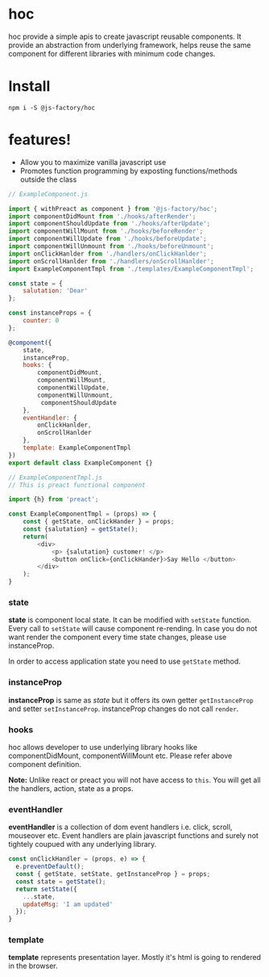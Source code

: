 # hoc 

hoc provide a simple apis to create javascript reusable components. It provide an abstraction from underlying framework, helps reuse the same component for different libraries with minimum code changes. 

# Install

```
npm i -S @js-factory/hoc 
```

# features!
  - Allow you to maximize vanilla javascript use
  - Promotes function programming by exposting functions/methods outside the class

```js
// ExampleComponent.js

import { withPreact as component } from '@js-factory/hoc';
import componentDidMount from './hooks/afterRender';
import componentShouldUpdate from './hooks/afterUpdate';
import componentWillMount from './hooks/beforeRender';
import componentWillUpdate from './hooks/beforeUpdate';
import componentWillUnmount from './hooks/beforeUnmount';
import onClickHanlder from './handlers/onClickHanlder';
import onScrollHanlder from './handlers/onScrollHanlder';
import ExampleComponentTmpl from './templates/ExampleComponentTmpl';

const state = {
    salutation: 'Dear'
};

const instanceProps = {
    counter: 0
};

@component({
    state,
    instanceProp,
    hooks: {
        componentDidMount,
        componentWillMount,
        componentWillUpdate,
        componentWillUnmount,
         componentShouldUpdate
    },
    eventHandler: {
        onClickHanlder,
        onScrollHanlder
    },
    template: ExampleComponentTmpl
})
export default class ExampleComponent {}
```
```js
// ExampleComponentTmpl.js
// This is preact functional component

import {h} from 'preact';

const ExampleComponentTmpl = (props) => {
    const { getState, onClickHander } = props;
    const {salutation} = getState();
    return(
        <div>
            <p> {salutation} customer! </p>
            <button onClick={onClickHander}>Say Hello </button>
        </div>
    );
}
```

### state
**state** is component local state. It can be modified with `setState` function. Every call to `setState` will cause component re-rending. In case you do not want render the component every time state changes, please use instanceProp.

In order to access application state you need to use `getState` method.

### instanceProp
**instanceProp** is same as *state* but it offers its own getter `getInstanceProp` and setter `setInstanceProp`. instanceProp changes do not call `render`.

### hooks
hoc allows developer to use underlying library hooks like componentDidMount, componentWillMount etc. Please refer above component definition.

**Note:** Unlike react or preact you will not have access to `this`. You will get all the handlers, action, state as a props.


### eventHandler
**eventHandler** is a collection of dom event handlers i.e. click, scroll, mouseover etc. Event handlers are plain javascript functions and surely not tightely coupued with any underlying library.
```js
const onClickHandler = (props, e) => {
  e.preventDefault();
  const { getState, setState, getInstanceProp } = props;
  const state = getState();
  return setState({
    ...state,
    updateMsg: 'I am updated'
  });
}
```

### template
**template** represents presentation layer. Mostly it's html is going to rendered in the browser.
 
 
